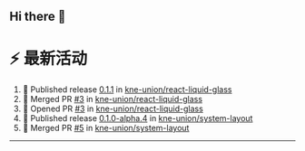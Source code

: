 ## Hi there 👋

<!--

**Here are some ideas to get you started:**

🙋‍♀️ A short introduction - what is your organization all about?
🌈 Contribution guidelines - how can the community get involved?
👩‍💻 Useful resources - where can the community find your docs? Is there anything else the community should know?
🍿 Fun facts - what does your team eat for breakfast?
🧙 Remember, you can do mighty things with the power of [Markdown](https://docs.github.com/github/writing-on-github/getting-started-with-writing-and-formatting-on-github/basic-writing-and-formatting-syntax)
-->


# ⚡ 最新活动

<!--START_SECTION:activity-->
1. 🚀 Published release [0.1.1](https://github.com/kne-union/react-liquid-glass/releases/tag/0.1.1) in [kne-union/react-liquid-glass](https://github.com/kne-union/react-liquid-glass)
2. 🎉 Merged PR [#3](https://github.com/kne-union/react-liquid-glass/pull/3) in [kne-union/react-liquid-glass](https://github.com/kne-union/react-liquid-glass)
3. 💪 Opened PR [#3](https://github.com/kne-union/react-liquid-glass/pull/3) in [kne-union/react-liquid-glass](https://github.com/kne-union/react-liquid-glass)
4. 🚀 Published release [0.1.0-alpha.4](https://github.com/kne-union/system-layout/releases/tag/0.1.0-alpha.4) in [kne-union/system-layout](https://github.com/kne-union/system-layout)
5. 🎉 Merged PR [#5](https://github.com/kne-union/system-layout/pull/5) in [kne-union/system-layout](https://github.com/kne-union/system-layout)
<!--END_SECTION:activity-->

---

